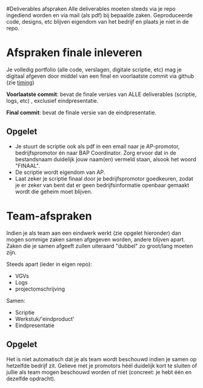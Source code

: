 #Deliverables afspraken
Alle deliverables moeten steeds via je repo ingediend worden en via mail (als
pdf) bij bepaalde zaken.  Geproduceerde code, designs, etc blijven eigendom van
het bedrijf en plaats je niet in de repo. 

# Afspraken finale inleveren
Je volledig portfolio (alle code, verslagen, digitale scriptie, etc) mag je
digitaal afgeven door middel van een final en voorlaatste commit via github
(zie [timing](../timing/README.md))

**Voorlaatste commit**: bevat de finale versies van ALLE deliverables
(scriptie, logs, etc) , exclusief eindpresentatie.

**Final commit**: bevat de finale versie van de eindpresentatie.

## Opgelet

* Je stuurt de scriptie ook als pdf in een email naar je AP-promotor,
  bedrijfspromotor én naar BAP Coordinator.  Zorg ervoor dat in de bestandsnaam
  duidelijk jouw naam(en) vermeld staan, alsook het woord "FINAAL".
* De scriptie wordt eigendom van AP.
* Laat zeker je scriptie finaal door je bedrijfspromotor goedkeuren, zodat je
  er zeker van bent dat er geen bedrijfsinformatie openbaar gemaakt wordt die
  geheim moet blijven.
 
# Team-afspraken
Indien je als team aan een eindwerk werkt (zie opgelet hieronder) dan mogen
sommige zaken samen afgegeven worden, andere blijven apart. Zaken die je samen
afgeeft zullen uiteraard "dubbel" zo groot/lang moeten zijn.

Steeds apart (ieder in eigen repo):
* VGVs
* Logs
* projectomschrijving

Samen:
* Scriptie
* Werkstuk/'eindproduct'
* Eindpresentatie

## Opgelet
Het is niet automatisch dat je als team wordt beschouwd indien je samen op
hetzelfde bedrijf zit. Gelieve met je promotors héél duidelijk kort te sluiten
of jullie als team mogen beschouwd worden of niet (concreet: je hebt één en
dezelfde opdracht).




